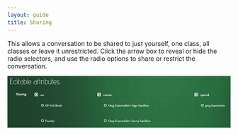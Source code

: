 ```yaml
---
layout: guide
title: Sharing
---
```


This allows a conversation to be shared to just yourself, one class, all classes or leave it unrestricted. 
Click the arrow box to reveal or hide the radio selectors, and use the radio options to share or restrict the conversation.

![Editable Attributes](images/guide-editable-attributes.png)